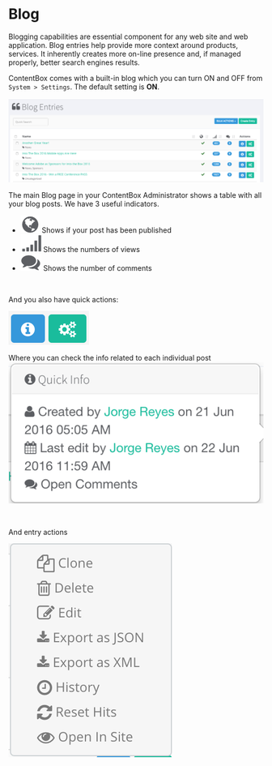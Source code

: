 # Blog


Blogging capabilities are essential component for any web site and web application. Blog entries help provide more context around products, services. It inherently creates more on-line presence and, if managed properly, better search engines results.

ContentBox comes with a built-in blog which you can turn ON and OFF from `System > Settings`. The default setting is **ON**.


![](/images/cnb-blog.png)


The main Blog page in your ContentBox Administrator shows a table with all your blog posts. We have 3 useful indicators.


* ![](/images/published.png) Shows if your post has been published
* ![](/images/views.png)Shows the numbers of views
* ![](/images/comments.png) Shows the number of comments

<br>

And you also have quick actions:

![](/images/blog-info-actions.png)


Where you can check the info related to each individual post
![](/images/blog-info.png) 

<br>

And entry actions

![](/images/blog-actions.png)






